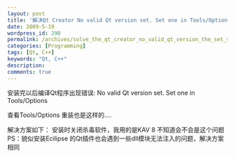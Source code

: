 ```yaml
---
layout: post
title: '解决Qt Creator No valid Qt version set. Set one in Tools/Options 问题'
date: 2009-5-19
wordpress_id: 290
permalink: /archives/solve_the_qt_creator_no_valid_qt_version_the_set_set_one_in_to_the_tools__options.html
categories: [Programming]
tags: [Qt, C++]
keywords: "Qt, C++"
description: 
comments: true
---
```


安装完以后编译Qt程序出现错误: No valid Qt version set. Set one in Tools/Options

查看Tools/Options 重装也是这样的….
 
解决方案如下：
安装时关闭杀毒软件，我用的是KAV 8 不知道会不会是这个问题 PS：貌似安装Ecilipse 的Qt插件也会遇到一些dll模块无法注入的问题，解决方案相同

